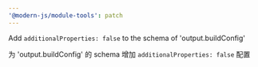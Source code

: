 ```yaml
---
'@modern-js/module-tools': patch
---
```


Add `additionalProperties: false` to the schema of 'output.buildConfig'

为 'output.buildConfig' 的 schema 增加 `additionalProperties: false` 配置
